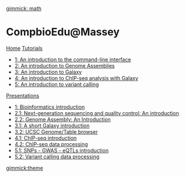 [gimmick: math]()
# CompbioEdu@Massey

[Home](index.md)
[Tutorials]()

  - [1: An introduction to the command-line interface](cli/index.md)
  - [2: An introduction to Genome Assemblies](genome-assembly/index.md)
  - [3: An introduction to Galaxy](galaxy-intro/index.md)
  - [4: An introduction to ChIP-seq analysis with Galaxy](galaxy-chipseq/index.md)
  - [5: An introduction to variant calling]()

[Presentations]()

  - [1: Bioinformatics introduction](http://dx.doi.org/10.6084/m9.figshare.1506799)
  - [2.1: Next-generation sequencing and quality control: An introduction](https://dx.doi.org/10.6084/m9.figshare.2972320.v1)
  - [2.2: Genome Assembly: An Introduction](https://dx.doi.org/10.6084/m9.figshare.2972323.v1)
  - [3.1: A short Galaxy introduction](http://dx.doi.org/10.6084/m9.figshare.1537481)
  - [3.2: UCSC Genome/Table browser](http://dx.doi.org/10.6084/m9.figshare.1537482)
  - [4.1: ChIP-seq introduction](http://dx.doi.org/10.6084/m9.figshare.1545468)
  - [4.2: ChIP-seq data processing](http://dx.doi.org/10.6084/m9.figshare.1554130)
  - [5.1: SNPs - GWAS - eQTLs introduction](http://dx.doi.org/10.6084/m9.figshare.1515026)
  - [5.2: Variant calling data processing]()

[gimmick:theme](yeti)
